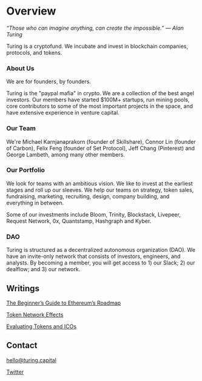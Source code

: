 # Overview
*“Those who can imagine anything, can create the impossible.” ― Alan Turing*

Turing is a cryptofund. We incubate and invest in blockchain companies, protocols, and tokens.

### About Us
We are for founders, by founders.

Turing is the "paypal mafia" in crypto. We are a collection of the best angel investors. Our members have started $100M+ startups, run mining pools, core contributors to some of the most important projects in the space, and have extensive experience in venture capital.

### Our Team
We're Michael Karnjanaprakorn (founder of Skillshare), Connor Lin (founder of Carbon), Felix Feng (founder of Set Protocol), Jeff Chang (Pinterest) and George Lambeth, among many other members.

### Our Portfolio
We look for teams with an ambitious vision. We like to invest at the earliest stages and roll up our sleeves. We help our teams on strategy, token sales, fundraising, marketing, recruiting, design, company building, and everything in between.

Some of our investments include Bloom, Trinity, Blockstack, Livepeer, Request Network, 0x, Quantstamp, Hashgraph and Kyber.

### DAO
Turing is structured as a decentralized autonomous organization (DAO). We have an invite-only network that consists of investors, engineers, and analysts. By becoming a member, you will get access to 1) our Slack; 2) our dealflow; and 3) our network. 

## Writings
[The Beginner’s Guide to Ethereum’s Roadmap](https://hackernoon.com/the-beginners-guide-to-ethereum-s-2020-roadmap-2ac5d2dd4881 "The Beginner’s Guide to Ethereum’s Roadmap")

[Token Network Effects](https://medium.freecodecamp.com/token-network-effects-a-new-business-model-for-a-decentralized-web-6cde8b4e862 "Token Network Effects")

[Evaluating Tokens and ICOs](https://hackernoon.com/evaluating-tokens-and-icos-e6c22c1885bb "Evaluating Tokens and ICOs")

## Contact
hello@turing.capital

[Twitter](https://www.twitter.com/turingcapital "Twitter")
